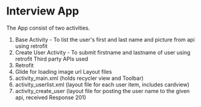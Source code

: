 # Interview App
The App consist of two activities.
1. Base Activity - To list the user's first and last name and picture from api using retrofit
2. Create User Activity - To submit firstname and lastname of user using retrofit
Third party APIs used
1. Retrofit
2. Glide for loading image url
Layout files
1. activity_main.xml (holds recycler view and Toolbar)
2. activity_userlist.xml (layout file for each user item, includes cardview)
3. activity_create_user (layout file for posting the user name to the given api, received Response 201)
